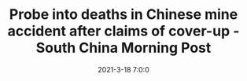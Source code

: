 ---
"title": "Probe into deaths in Chinese mine accident after claims of cover-up - South China Morning Post"
"date": "2021-3-18 7:0:0"
"feed_name": "GOOGLENEWSMINING"
"feed_website": "https://news.google.com/search?q=mining%2Bincident&hl=en-US&gl=US&ceid=US:en"
"feed_rss": "https://news.google.com/rss/search?q=mining%2Bincident&hl=en-US&gl=US&ceid=US:en"
"link": "https://www.scmp.com/news/china/politics/article/3125998/probe-deaths-chinese-mine-accident-after-claims-cover"
"file": "_posts/2021-1-1-3ae75ef3b5bb8d459cedca02e7d6d968ede75129.md"
"accident": "1"
"drilling": "0"
"dead": "0"
"injured": "0"
---